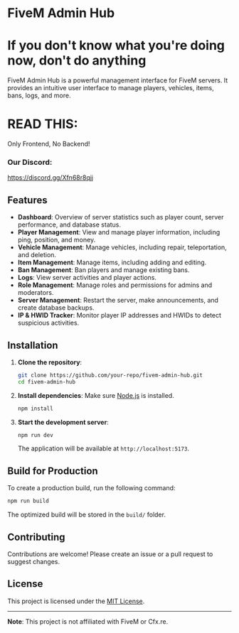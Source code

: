 # FiveM Admin Hub
# If you don't know what you're doing now, don't do anything

FiveM Admin Hub is a powerful management interface for FiveM servers. It provides an intuitive user interface to manage players, vehicles, items, bans, logs, and more.

# READ THIS:
Only Frontend, No Backend!

### Our Discord:
https://discord.gg/Xfn68r8qjj

## Features

- **Dashboard**: Overview of server statistics such as player count, server performance, and database status.
- **Player Management**: View and manage player information, including ping, position, and money.
- **Vehicle Management**: Manage vehicles, including repair, teleportation, and deletion.
- **Item Management**: Manage items, including adding and editing.
- **Ban Management**: Ban players and manage existing bans.
- **Logs**: View server activities and player actions.
- **Role Management**: Manage roles and permissions for admins and moderators.
- **Server Management**: Restart the server, make announcements, and create database backups.
- **IP & HWID Tracker**: Monitor player IP addresses and HWIDs to detect suspicious activities.

## Installation

1. **Clone the repository**:
   ```bash
   git clone https://github.com/your-repo/fivem-admin-hub.git
   cd fivem-admin-hub
   ```

2. **Install dependencies**:
   Make sure [Node.js](https://nodejs.org/) is installed.
   ```bash
   npm install
   ```

3. **Start the development server**:
   ```bash
   npm run dev
   ```
   The application will be available at `http://localhost:5173`.

## Build for Production

To create a production build, run the following command:
```bash
npm run build
```
The optimized build will be stored in the `build/` folder.

## Contributing

Contributions are welcome! Please create an issue or a pull request to suggest changes.

## License

This project is licensed under the [MIT License](LICENSE).

---

**Note**: This project is not affiliated with FiveM or Cfx.re.